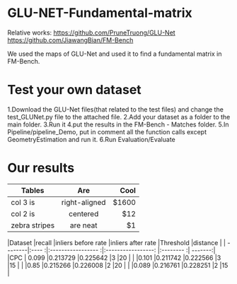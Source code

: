 # GLU-NET-Fundamental-matrix
Relative works:
https://github.com/PruneTruong/GLU-Net
https://github.com/JiawangBian/FM-Bench

We used the maps of GLU-Net and used it to find a fundamental matrix in FM-Bench.

# Test your own dataset
1.Download the GLU-Net files(that related to the test files) and change the test_GLUNet.py file to the attached file.
2.Add your dataset as a folder to the main folder.
3.Run it
4.put the results in the FM-Bench - Matches folder.
5.In Pipeline/pipeline_Demo, put in comment all the function calls except GeometryEstimation and run it.
6.Run Evaluation/Evaluate

# Our results
| Tables        | Are           | Cool  |
| ------------- |:-------------:| -----:|
| col 3 is      | right-aligned | $1600 |
| col 2 is      | centered      |   $12 |
| zebra stripes | are neat      |    $1 |

|Dataset	|recall	|inliers before rate |inliers after rate	|Threshold	|distance |
| --------|:---- :|:----------------- :|:-----------------: |:-------- :| -------:|
|CPC      |	0.099	|0.213729	           |0.225642	          |3	        |20       |
|         |0.101	|0.211742	           |0.222566	          |3	        |15       |
|         |0.85	  |0.215266	           |0.226008	          |2          |20       |
|         |0.089	|0.216761	           |0.228251	          |2          |15       |

